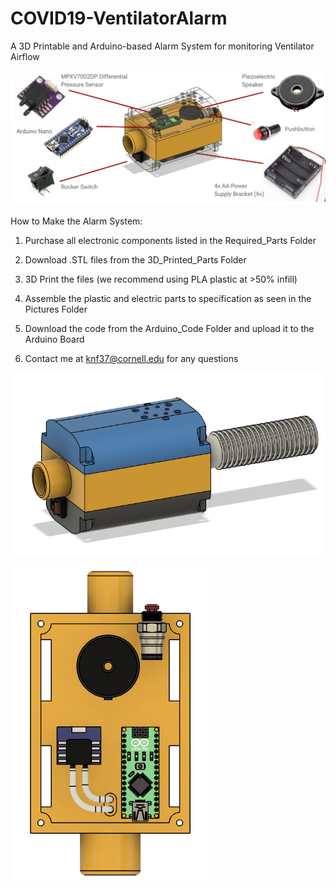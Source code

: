 # COVID19-VentilatorAlarm
A 3D Printable and Arduino-based Alarm System for monitoring Ventilator Airflow

![](Pictures/Schematic+Parts.PNG)

How to Make the Alarm System:
1) Purchase all electronic components listed in the Required_Parts Folder
2) Download .STL files from the 3D_Printed_Parts Folder
3) 3D Print the files (we recommend using PLA plastic at >50% infill)
4) Assemble the plastic and electric parts to specification as seen in the Pictures Folder
5) Download the code from the Arduino_Code Folder and upload it to the Arduino Board

6) Contact me at knf37@cornell.edu for any questions

![](Pictures/Alarm+Tube.PNG)

![](Pictures/Top_View.PNG)
